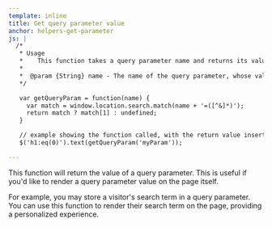 ```yaml
---
template: inline
title: Get query parameter value
anchor: helpers-get-parameter
js: |
  /*
   * Usage
   *    This function takes a query parameter name and returns its value.  
   *
   *  @param {String} name - The name of the query parameter, whose value you want returned.
   */

   var getQueryParam = function(name) {
     var match = window.location.search.match(name + '=([^&]*)');
     return match ? match[1] : undefined;
   }

   // example showing the function called, with the return value inserted in the first h1 element
   $('h1:eq(0)').text(getQueryParam('myParam'));

---
```


This function will return the value of a query parameter.  This is useful if you'd like to render a query parameter value on the page itself.

For example, you may store a visitor's search term in a query parameter.  You can use this function to render their search term on the page, providing a personalized experience.
